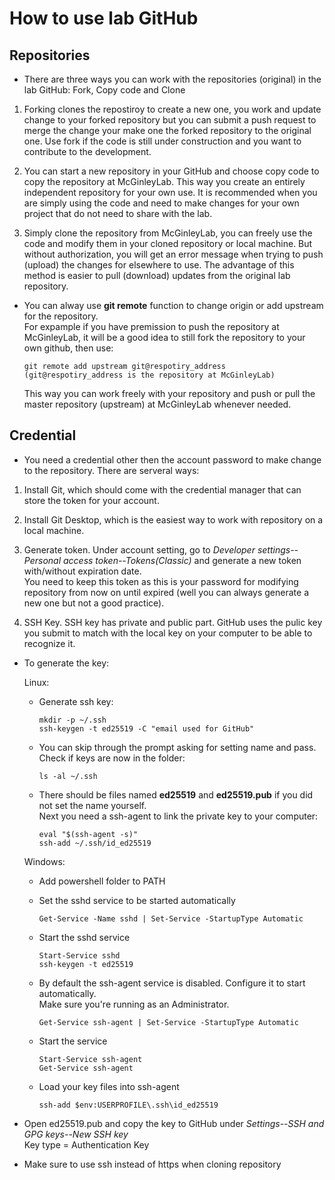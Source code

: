 # How to use lab GitHub
## Repositories
- There are three ways you can work with the repositories (original) in the lab GitHub:
Fork, Copy code and Clone

1. Forking clones the repostiroy to create a new one, you work and update change to your forked repository but you can submit a push request to merge the change your make one the forked repository to the original one.
Use fork if the code is still under construction and you want to contribute to the development.

3. You can start a new repository in your GitHub and choose copy code to copy the repository at McGinleyLab.
This way you create an entirely independent repository for your own use.
It is recommended when you are simply using the code and need to make changes for your own project that do not need to share with the lab.

4. Simply clone the repository from McGinleyLab, you can freely use the code and modify them in your cloned repository or local machine.
But without authorization, you will get an error message when trying to push (upload) the changes for elsewhere to use.
The advantage of this method is easier to pull (download) updates from the original lab repository.

- You can alway use **git remote** function to change origin or add upstream for the repository.\
For expample if you have premission to push the repository at McGinleyLab, it will be a good idea to still fork the repository to your own github,
then use:
	```
 	git remote add upstream git@respotiry_address (git@respotiry_address is the repository at McGinleyLab)
 	```
	This way you can work freely with your repository and push or pull the master repository (upstream) at McGinleyLab whenever needed.

## Credential
- You need a credential other then the account password to make change to the repository. There are serveral ways:
1. Install Git, which should come with the credential manager that can store the token for your account.

2. Install Git Desktop, which is the easiest way to work with repository on a local machine.

3. Generate token.
Under account setting, go to *Developer settings--Personal access token--Tokens(Classic)* and generate a new token with/without expiration date.\
You need to keep this token as this is your password for modifying repository from now on until expired (well you can always generate a new one but not a good practice).

4. SSH Key.
SSH key has private and public part. GitHub uses the pulic key you submit to match with the local key on your computer to be able to recognize it.
- To generate the key:

	Linux:
	- Generate ssh key:
		``` 
	 	mkdir -p ~/.ssh
		ssh-keygen -t ed25519 -C "email used for GitHub"
		```
	
	- You can skip through the prompt asking for setting name and pass. Check if keys are now in the folder:
	 	```
	 	ls -al ~/.ssh
	  	```
	
	- There should be files named **ed25519** and **ed25519.pub** if you did not set the name yourself.\
	Next you need a ssh-agent to link the private key to your computer:
	 	```
	  	eval "$(ssh-agent -s)"
	  	ssh-add ~/.ssh/id_ed25519
	   	```

	Windows:
	- Add powershell folder to PATH
	
	- Set the sshd service to be started automatically
		```
		Get-Service -Name sshd | Set-Service -StartupType Automatic
		```
	
	- Start the sshd service
		```
		Start-Service sshd
		ssh-keygen -t ed25519
		```
	
	- By default the ssh-agent service is disabled. Configure it to start automatically.\
	Make sure you're running as an Administrator.
		```
		Get-Service ssh-agent | Set-Service -StartupType Automatic
		```
	
	- Start the service
		```
		Start-Service ssh-agent
		Get-Service ssh-agent
		```
	
	- Load your key files into ssh-agent
		```
		ssh-add $env:USERPROFILE\.ssh\id_ed25519
		```

- Open ed25519.pub and copy the key to GitHub under *Settings--SSH and GPG keys--New SSH key*\
Key type = Authentication Key

- Make sure to use ssh instead of https when cloning repository 
